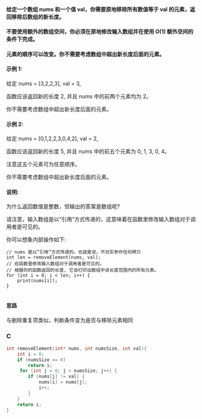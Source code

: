 #### 给定一个数组 nums 和一个值 val，你需要原地移除所有数值等于 val 的元素，返回移除后数组的新长度。

#### 不要使用额外的数组空间，你必须在原地修改输入数组并在使用 O(1) 额外空间的条件下完成。

#### 元素的顺序可以改变。你不需要考虑数组中超出新长度后面的元素。

#### 示例 1:

给定 nums = [3,2,2,3], val = 3,

函数应该返回新的长度 2, 并且 nums 中的前两个元素均为 2。

你不需要考虑数组中超出新长度后面的元素。

#### 示例 2:

给定 nums = [0,1,2,2,3,0,4,2], val = 2,

函数应该返回新的长度 5, 并且 nums 中的前五个元素为 0, 1, 3, 0, 4。

注意这五个元素可为任意顺序。

你不需要考虑数组中超出新长度后面的元素。

#### 说明:

为什么返回数值是整数，但输出的答案是数组呢?

请注意，输入数组是以“引用”方式传递的，这意味着在函数里修改输入数组对于调用者是可见的。

你可以想象内部操作如下:

``` 
// nums 是以“引用”方式传递的。也就是说，不对实参作任何拷贝
int len = removeElement(nums, val);
// 在函数里修改输入数组对于调用者是可见的。
// 根据你的函数返回的长度, 它会打印出数组中该长度范围内的所有元素。
for (int i = 0; i < len; i++) {
    print(nums[i]);
}


```



#### 思路

与删除重复项类似，判断条件变为是否与移除元素相同



### C

```c
int removeElement(int* nums, int numsSize, int val){
    int i = 0;
    if (numsSize == 0)
        return i;
     for (int j = 0; j < numsSize; j++) {
        if (nums[j] != val) {
            nums[i] = nums[j];
            i++;
        }
    }
    return i;
}


```

